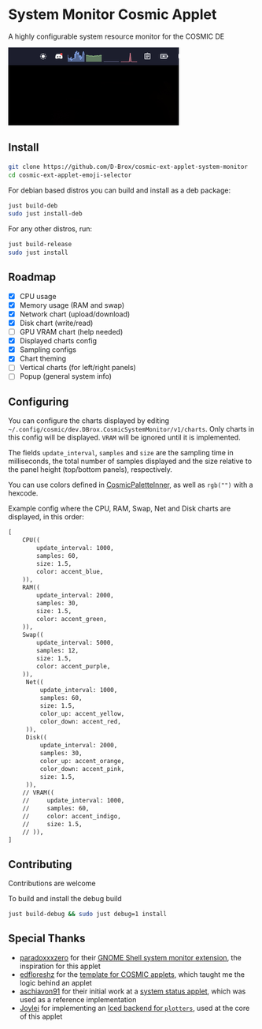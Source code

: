 # System Monitor Cosmic Applet

A highly configurable system resource monitor for the COSMIC DE 

![screenshot of the applet](./res/screenshot.png)




## Install

```sh
git clone https://github.com/D-Brox/cosmic-ext-applet-system-monitor 
cd cosmic-ext-applet-emoji-selector 
```

For debian based distros you can build and install as a deb package:
```sh
just build-deb
sudo just install-deb
```

For any other distros, run:
```sh
just build-release
sudo just install
```

## Roadmap

- [x] CPU usage
- [x] Memory usage (RAM and swap)
- [x] Network chart (upload/download)
- [x] Disk chart (write/read)
- [ ] GPU VRAM chart (help needed)
- [x] Displayed charts config
- [x] Sampling configs
- [x] Chart theming
- [ ] Vertical charts (for left/right panels)
- [ ] Popup (general system info)

## Configuring

You can configure the charts displayed by editing `~/.config/cosmic/dev.DBrox.CosmicSystemMonitor/v1/charts`. Only charts in this config will be displayed. `VRAM` will be ignored until it is implemented.

The fields `update_interval`, `samples` and `size` are the sampling time in milliseconds, the total number of samples displayed and the size relative to the panel height (top/bottom panels), respectively.

You can use colors defined in [CosmicPaletteInner](https://pop-os.github.io/libcosmic/cosmic/cosmic_theme/struct.CosmicPaletteInner.html), as well as `rgb("")` with a hexcode.

Example config where the CPU, RAM, Swap, Net and Disk charts are displayed, in this order:
```ron
[
    CPU((
        update_interval: 1000,
        samples: 60,
        size: 1.5,
        color: accent_blue,
    )),
    RAM((
        update_interval: 2000,
        samples: 30,
        size: 1.5,
        color: accent_green,
    )),
    Swap((
        update_interval: 5000,
        samples: 12,
        size: 1.5,
        color: accent_purple,
    )),
     Net((
         update_interval: 1000,
         samples: 60,
         size: 1.5,
         color_up: accent_yellow,
         color_down: accent_red,
     )),
     Disk((
         update_interval: 2000,
         samples: 30,
         color_up: accent_orange,
         color_down: accent_pink,
         size: 1.5,
     )),
    // VRAM((
    //     update_interval: 1000,
    //     samples: 60,
    //     color: accent_indigo,
    //     size: 1.5,
    // )),
]
```

## Contributing

Contributions are welcome

To build and install the debug build

```sh
just build-debug && sudo just debug=1 install
```

## Special Thanks

- [paradoxxxzero](https://github.com/paradoxxxzero) for their [GNOME Shell system monitor extension](https://github.com/paradoxxxzero/gnome-shell-system-monitor-applet), the inspiration for this applet
- [edfloreshz](https://github.com/edfloreshz) for the [template for COSMIC applets](https://github.com/edfloreshz/cosmic-applet-template), which taught me the logic behind an applet
- [aschiavon91](https://github.com/aschiavon91) for their initial work at a [system status applet](https://github.com/aschiavon91/cosmic-applet-sys-status/), which was used as a reference implementation
- [Joylei](https://github.com/Joylei) for implementing an [Iced backend for `plotters`](https://github.com/Joylei/plotters-iced), used at the core of this applet